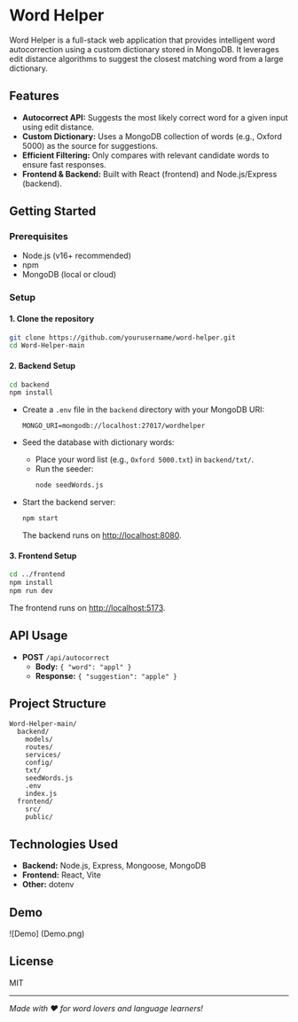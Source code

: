 # Word Helper

Word Helper is a full-stack web application that provides intelligent word autocorrection using a custom dictionary stored in MongoDB. It leverages edit distance algorithms to suggest the closest matching word from a large dictionary.

## Features

- **Autocorrect API:** Suggests the most likely correct word for a given input using edit distance.
- **Custom Dictionary:** Uses a MongoDB collection of words (e.g., Oxford 5000) as the source for suggestions.
- **Efficient Filtering:** Only compares with relevant candidate words to ensure fast responses.
- **Frontend & Backend:** Built with React (frontend) and Node.js/Express (backend).

## Getting Started

### Prerequisites

- Node.js (v16+ recommended)
- npm
- MongoDB (local or cloud)

### Setup

#### 1. Clone the repository

```sh
git clone https://github.com/yourusername/word-helper.git
cd Word-Helper-main
```

#### 2. Backend Setup

```sh
cd backend
npm install
```

- Create a `.env` file in the `backend` directory with your MongoDB URI:
  ```
  MONGO_URI=mongodb://localhost:27017/wordhelper
  ```

- Seed the database with dictionary words:
  - Place your word list (e.g., `Oxford 5000.txt`) in `backend/txt/`.
  - Run the seeder:
    ```sh
    node seedWords.js
    ```

- Start the backend server:
  ```sh
  npm start
  ```
  The backend runs on [http://localhost:8080](http://localhost:8080).

#### 3. Frontend Setup

```sh
cd ../frontend
npm install
npm run dev
```
The frontend runs on [http://localhost:5173](http://localhost:5173).

## API Usage

- **POST** `/api/autocorrect`
  - **Body:** `{ "word": "appl" }`
  - **Response:** `{ "suggestion": "apple" }`

## Project Structure

```
Word-Helper-main/
  backend/
    models/
    routes/
    services/
    config/
    txt/
    seedWords.js
    .env
    index.js
  frontend/
    src/
    public/
```

## Technologies Used

- **Backend:** Node.js, Express, Mongoose, MongoDB
- **Frontend:** React, Vite
- **Other:** dotenv


## Demo 

![Demo] (Demo.png)

## License

MIT

---

*Made with ❤️ for word lovers and language learners!*
